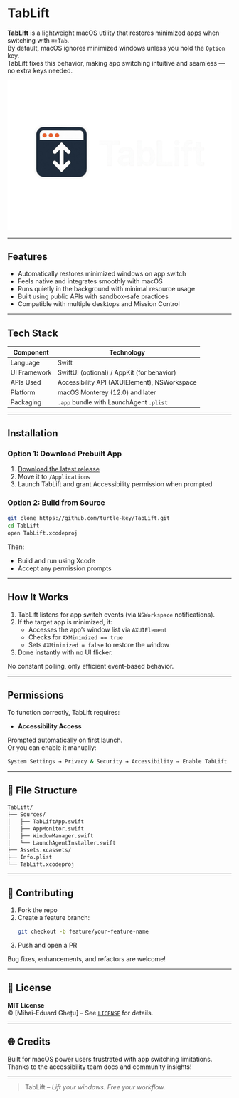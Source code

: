 # TabLift

**TabLift** is a lightweight macOS utility that restores minimized apps when switching with `⌘+Tab`.  
By default, macOS ignores minimized windows unless you hold the `Option` key.  
TabLift fixes this behavior, making app switching intuitive and seamless — no extra keys needed.

![TabLift Banner](https://github.com/turtle-key/TabLift/blob/978fcb506fbd80ef1c090357f85ea1035600f29c/TabLift-banner.png)

---

## Features

-  Automatically restores minimized windows on app switch
-  Feels native and integrates smoothly with macOS
-  Runs quietly in the background with minimal resource usage
-  Built using public APIs with sandbox-safe practices
-  Compatible with multiple desktops and Mission Control

---

## Tech Stack

| Component       | Technology                                 |
|----------------|---------------------------------------------|
| Language        | Swift                                      |
| UI Framework    | SwiftUI (optional) / AppKit (for behavior) |
| APIs Used       | Accessibility API (AXUIElement), NSWorkspace |
| Platform        | macOS Monterey (12.0) and later            |
| Packaging       | `.app` bundle with LaunchAgent `.plist`    |

---

## Installation

### Option 1: Download Prebuilt App

1. [Download the latest release](https://github.com/turtle-key/TabLift/releases)
2. Move it to `/Applications`
3. Launch TabLift and grant Accessibility permission when prompted

### Option 2: Build from Source

```bash
git clone https://github.com/turtle-key/TabLift.git
cd TabLift
open TabLift.xcodeproj
```

Then:
- Build and run using Xcode
- Accept any permission prompts

---

## How It Works

1. TabLift listens for app switch events (via `NSWorkspace` notifications).
2. If the target app is minimized, it:
   - Accesses the app’s window list via `AXUIElement`
   - Checks for `AXMinimized == true`
   - Sets `AXMinimized = false` to restore the window
3. Done instantly with no UI flicker.

No constant polling, only efficient event-based behavior.

---

## Permissions

To function correctly, TabLift requires:

- **Accessibility Access**

Prompted automatically on first launch.  
Or you can enable it manually:

```bash
System Settings → Privacy & Security → Accessibility → Enable TabLift
```

---

## 📁 File Structure

```
TabLift/
├── Sources/
│   ├── TabLiftApp.swift
│   ├── AppMonitor.swift
│   ├── WindowManager.swift
│   └── LaunchAgentInstaller.swift
├── Assets.xcassets/
├── Info.plist
└── TabLift.xcodeproj
```

---

## 🤝 Contributing

1. Fork the repo
2. Create a feature branch:
   ```bash
   git checkout -b feature/your-feature-name
   ```
3. Push and open a PR

Bug fixes, enhancements, and refactors are welcome!

---

## 📜 License

**MIT License**  
© [Mihai-Eduard Ghețu] – See [`LICENSE`](LICENSE) for details.

---

## 🌐 Credits

Built for macOS power users frustrated with app switching limitations.  
Thanks to the accessibility team docs and community insights!

---

> TabLift – *Lift your windows. Free your workflow.*
